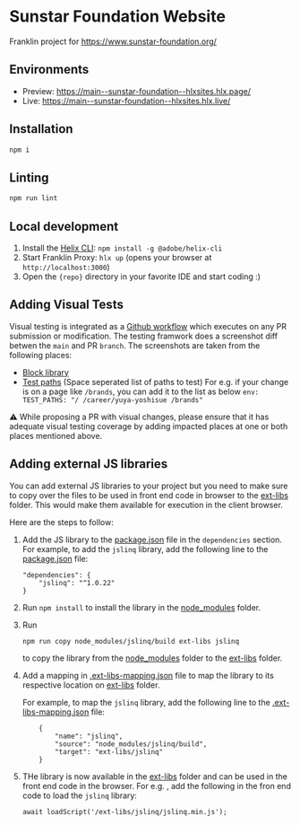 # Sunstar Foundation Website

Franklin project for https://www.sunstar-foundation.org/

## Environments

- Preview: https://main--sunstar-foundation--hlxsites.hlx.page/
- Live: https://main--sunstar-foundation--hlxsites.hlx.live/

## Installation

```sh
npm i
```

## Linting

```sh
npm run lint
```

## Local development

1. Install the [Helix CLI](https://github.com/adobe/helix-cli): `npm install -g @adobe/helix-cli`
1. Start Franklin Proxy: `hlx up` (opens your browser at `http://localhost:3000`)
1. Open the `{repo}` directory in your favorite IDE and start coding :)

## Adding Visual Tests
Visual testing is integrated as a [Github workflow](https://github.com/hlxsites/sunstar-foundation/blob/main/.github/workflows/visual-tests.yaml) which executes on any PR submission or modification. The testing framwork does a screenshot diff betwen the `main` and PR `branch`. The screenshots are taken from the following places:
- [Block library](https://main--sunstar-foundation--hlxsites.hlx.page/tools/sidekick/library.html?plugin=blocks&path=/sidekick/blocks/&index=0)
- [Test paths](https://github.com/hlxsites/sunstar-foundation/blob/b4dff52eb2c126c54655829bf110719d77cafe92/.github/workflows/visual-tests.yaml#L8) (Space seperated list of paths to test)
    For e.g. if your change is on a page like `/brands`, you can add it to the list as below
      ```
      env:
      TEST_PATHS: "/ /career/yuya-yoshisue /brands"
      ```     

⚠️  While proposing a PR with visual changes, please ensure that it has adequate visual testing coverage by adding impacted places at one or both places mentioned above.

## Adding external JS libraries

You can add external JS libraries to your project but you need to make sure to copy over the files to be used in front end code in browser to the [ext-libs](./ext-libs/) folder. This would make them available for execution in the client browser.

Here are the steps to follow:

1. Add the JS library to the [package.json](./package.json) file in the `dependencies` section. For example, to add the `jslinq` library, add the following line to the [package.json](./package.json) file:

    ```
    "dependencies": {
        "jslinq": "^1.0.22"
    }
    ```

2. Run `npm install` to install the library in the [node_modules](./node_modules) folder.

3. Run
    ```
    npm run copy node_modules/jslinq/build ext-libs jslinq
    ```
    to copy the library from the [node_modules](./node_modules) folder to the [ext-libs](./ext-libs) folder.

4. Add a mapping in [.ext-libs-mapping.json](./.ext-libs-mapping.json) file to map the library to its respective location on [ext-libs](./ext-libs/) folder.

    For example, to map the `jslinq` library, add the following line to the [.ext-libs-mapping.json](./.ext-libs-mapping.json) file:

    ```
        {
            "name": "jslinq",
            "source": "node_modules/jslinq/build",
            "target": "ext-libs/jslinq"
        }
    ```
5. THe library is now available in the [ext-libs](./ext-libs/) folder and can be used in the front end code in the browser. For e.g. , add the following in the fron end code to load the `jslinq` library:

    ```
    await loadScript('/ext-libs/jslinq/jslinq.min.js');
    ```
